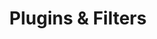 ---
title: Plugins & Filters
parent: resources
order: 4
sections:

    - file: plugins
      layout: cards
---